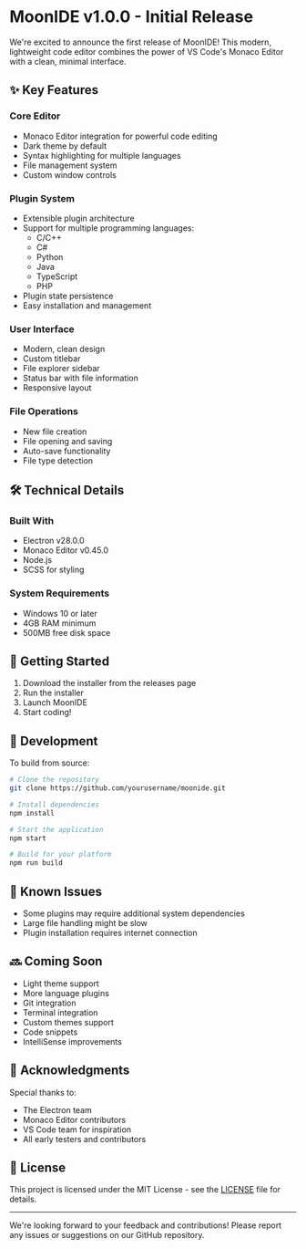 # MoonIDE v1.0.0 - Initial Release

We're excited to announce the first release of MoonIDE! This modern, lightweight code editor combines the power of VS Code's Monaco Editor with a clean, minimal interface.

## ✨ Key Features

### Core Editor
- Monaco Editor integration for powerful code editing
- Dark theme by default
- Syntax highlighting for multiple languages
- File management system
- Custom window controls

### Plugin System
- Extensible plugin architecture
- Support for multiple programming languages:
  - C/C++
  - C#
  - Python
  - Java
  - TypeScript
  - PHP
- Plugin state persistence
- Easy installation and management

### User Interface
- Modern, clean design
- Custom titlebar
- File explorer sidebar
- Status bar with file information
- Responsive layout

### File Operations
- New file creation
- File opening and saving
- Auto-save functionality
- File type detection

## 🛠️ Technical Details

### Built With
- Electron v28.0.0
- Monaco Editor v0.45.0
- Node.js
- SCSS for styling

### System Requirements
- Windows 10 or later
- 4GB RAM minimum
- 500MB free disk space

## 🚀 Getting Started

1. Download the installer from the releases page
2. Run the installer
3. Launch MoonIDE
4. Start coding!

## 🔧 Development

To build from source:
```bash
# Clone the repository
git clone https://github.com/yourusername/moonide.git

# Install dependencies
npm install

# Start the application
npm start

# Build for your platform
npm run build
```

## 📝 Known Issues
- Some plugins may require additional system dependencies
- Large file handling might be slow
- Plugin installation requires internet connection

## 🔜 Coming Soon
- Light theme support
- More language plugins
- Git integration
- Terminal integration
- Custom themes support
- Code snippets
- IntelliSense improvements

## 🙏 Acknowledgments
Special thanks to:
- The Electron team
- Monaco Editor contributors
- VS Code team for inspiration
- All early testers and contributors

## 📄 License
This project is licensed under the MIT License - see the [LICENSE](LICENSE) file for details.

---

We're looking forward to your feedback and contributions! Please report any issues or suggestions on our GitHub repository. 